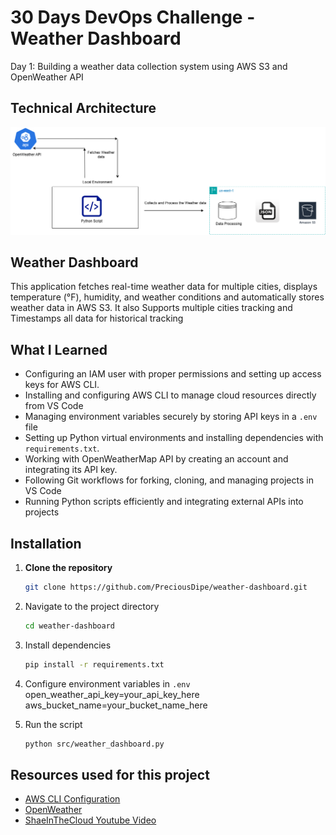 # 30 Days DevOps Challenge - Weather Dashboard

Day 1: Building a weather data collection system using AWS S3 and OpenWeather API

## Technical Architecture
![Architecture Diagram](https://github.com/PreciousDipe/weather-dashboard/blob/main/src/weather-dashboard.drawio.png)


## Weather Dashboard
This application fetches real-time weather data for multiple cities, displays temperature (°F), humidity, and weather conditions and automatically stores weather data in AWS S3. It also Supports multiple cities tracking and Timestamps all data for historical tracking

## What I Learned
- Configuring an IAM user with proper permissions and setting up access keys for AWS CLI.
- Installing and configuring AWS CLI to manage cloud resources directly from VS Code
- Managing environment variables securely by storing API keys in a `.env` file
- Setting up Python virtual environments and installing dependencies with `requirements.txt`.
- Working with OpenWeatherMap API by creating an account and integrating its API key.
- Following Git workflows for forking, cloning, and managing projects in VS Code
- Running Python scripts efficiently and integrating external APIs into projects

## Installation
1. **Clone the repository**
   ```bash
   git clone https://github.com/PreciousDipe/weather-dashboard.git

2. Navigate to the project directory
   ```bash
   cd weather-dashboard

3. Install dependencies
   ```bash
   pip install -r requirements.txt

4. Configure environment variables in `.env`
   open_weather_api_key=your_api_key_here
   aws_bucket_name=your_bucket_name_here

5. Run the script
   ```bash
   python src/weather_dashboard.py

## Resources used for this project
- [AWS CLI Configuration](https://docs.aws.amazon.com/cli/latest/userguide/getting-started-install.html)
- [OpenWeather](https://home.openweathermap.org/)
- [ShaeInTheCloud Youtube Video](https://youtu.be/A95XBJFOqjw?si=41zTO-4yrt-bn86U)
